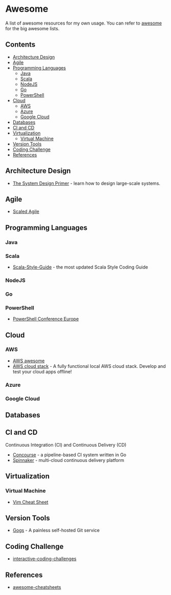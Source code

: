 # Awesome
A list of awesome resources for my own usage. You can refer to [awesome](https://github.com/sindresorhus/awesome) for the big awesome lists.  

## Contents
- [Architecture Design](#architecture-design)
- [Agile](#agile)
- [Programming Languages](#programming-languages)
  * [Java](#java)
  * [Scala](#scala)
  * [NodeJS](#nodejs)
  * [Go](#go)
  * [PowerShell](#powershell)
- [Cloud](#cloud)
  * [AWS](#aws)
  * [Azure](#azure)
  * [Google Cloud](#google-cloud)
- [Databases](#databases)
- [CI and CD](#ci-and-cd)
- [Virtualization](#virtualization)
  * [Virtual Machine](#virtual-machine)  
- [Version Tools](#version-tools)
- [Coding Challenge](#coding-challenge)
- [References](#references)

## Architecture Design
* [The System Design Primer](https://github.com/donnemartin/system-design-primer) - learn how to design large-scale systems.  

## Agile
* [Scaled Agile](https://www.scaledagileframework.com/)

## Programming Languages

### Java

### Scala
* [Scala-Style-Guide](https://github.com/databricks/scala-style-guide) - the most updated Scala Style Coding Guide

### NodeJS

### Go

### PowerShell
* [PowerShell Conference Europe](https://github.com/psconfeu)

## Cloud

### AWS
* [AWS awesome](https://github.com/donnemartin/awesome-aws)
* [AWS cloud stack](https://github.com/localstack/localstack) - A fully functional local AWS cloud stack. Develop and test your cloud apps offline!

### Azure

### Google Cloud

## Databases

## CI and CD
Continuous Integration (CI) and Continuous Delivery (CD)
* [Concourse](https://concourse.ci/) - a pipeline-based CI system written in Go
* [Spinnaker](https://www.spinnaker.io/) - multi-cloud continuous delivery platform  

## Virtualization

### Virtual Machine
* [Vim Cheat Sheet](https://vim.rtorr.com/)

## Version Tools
* [Gogs](https://gogs.io/) - A painless self-hosted Git service

## Coding Challenge
* [interactive-coding-challenges](https://github.com/donnemartin/interactive-coding-challenges)

## References
* [awesome-cheatsheets](https://github.com/LeCoupa/awesome-cheatsheets)
